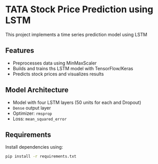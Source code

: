 # TATA Stock Price Prediction using LSTM

This project implements a time series prediction model using LSTM

##  Features

- Preprocesses data using MinMaxScaler
- Builds and trains ths LSTM model with TensorFlow/Keras
- Predicts stock prices and visualizes results

##  Model Architecture

- Model with four LSTM layers (50 units for each and Dropout)
- `Dense` output layer
- Optimizer: `rmsprop`
- Loss: `mean_squared_error`

##  Requirements

Install dependencies using:

```bash
pip install -r requirements.txt

